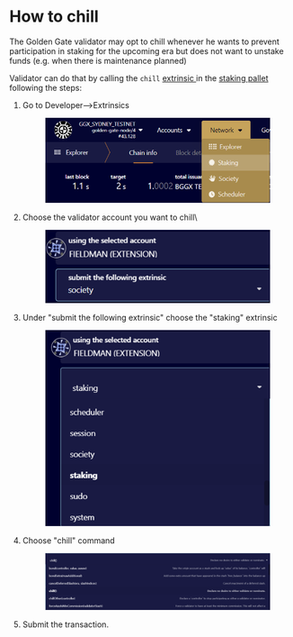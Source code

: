 # How to chill

The Golden Gate validator may opt to chill whenever he wants to prevent participation in staking for the upcoming era but does not want to unstake funds (e.g. when there is maintenance planned)

Validator can do that by calling the `chill` [extrinsic ](../#extrinsic)in the [staking pallet](https://paritytech.github.io/substrate/master/pallet\_staking/pallet/enum.Call.html#variant.chill) following the steps:

1.  Go to Developer-->Extrinsics

    <figure><img src="../.gitbook/assets/image (4).png" alt=""><figcaption></figcaption></figure>
2.  Choose the validator account you want to chill\


    <figure><img src="../.gitbook/assets/image (10).png" alt=""><figcaption></figcaption></figure>
3.  Under "submit the following extrinsic" choose the "staking" extrinsic &#x20;

    <figure><img src="../.gitbook/assets/image (7).png" alt=""><figcaption></figcaption></figure>
4.  Choose "chill" command

    <figure><img src="../.gitbook/assets/image (8).png" alt=""><figcaption></figcaption></figure>
5.  Submit the transaction.

